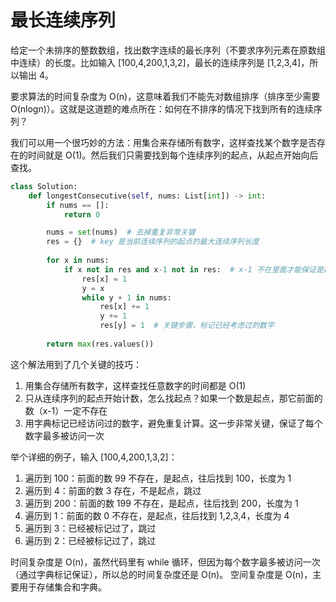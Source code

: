 # 最长连续序列

给定一个未排序的整数数组，找出数字连续的最长序列（不要求序列元素在原数组中连续）的长度。比如输入 [100,4,200,1,3,2]，最长的连续序列是 [1,2,3,4]，所以输出 4。

要求算法的时间复杂度为 O(n)，这意味着我们不能先对数组排序（排序至少需要 O(nlogn)）。这就是这道题的难点所在：如何在不排序的情况下找到所有的连续序列？

我们可以用一个很巧妙的方法：用集合来存储所有数字，这样查找某个数字是否存在的时间就是 O(1)。然后我们只需要找到每个连续序列的起点，从起点开始向后查找。

```python
class Solution:
    def longestConsecutive(self, nums: List[int]) -> int:
        if nums == []:
            return 0

        nums = set(nums)  # 去掉重复非常关键
        res = {}  # key 是当前连续序列的起点的最大连续序列长度
        
        for x in nums:
            if x not in res and x-1 not in res:  # x-1 不在里面才能保证是起点
                res[x] = 1
                y = x
                while y + 1 in nums:
                    res[x] += 1 
                    y += 1
                    res[y] = 1  # 关键步骤，标记已经考虑过的数字
         
        return max(res.values())
```

这个解法用到了几个关键的技巧：
1. 用集合存储所有数字，这样查找任意数字的时间都是 O(1)
2. 只从连续序列的起点开始计数，怎么找起点？如果一个数是起点，那它前面的数（x-1）一定不存在
3. 用字典标记已经访问过的数字，避免重复计算。这一步非常关键，保证了每个数字最多被访问一次

举个详细的例子，输入 [100,4,200,1,3,2]：
1. 遍历到 100：前面的数 99 不存在，是起点，往后找到 100，长度为 1
2. 遍历到 4：前面的数 3 存在，不是起点，跳过
3. 遍历到 200：前面的数 199 不存在，是起点，往后找到 200，长度为 1
4. 遍历到 1：前面的数 0 不存在，是起点，往后找到 1,2,3,4，长度为 4
5. 遍历到 3：已经被标记过了，跳过
6. 遍历到 2：已经被标记过了，跳过

时间复杂度是 O(n)，虽然代码里有 while 循环，但因为每个数字最多被访问一次（通过字典标记保证），所以总的时间复杂度还是 O(n)。
空间复杂度是 O(n)，主要用于存储集合和字典。 